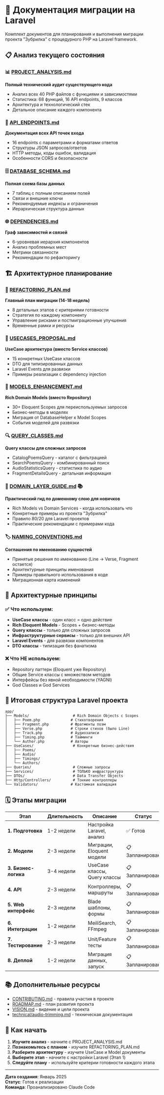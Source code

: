 # 🚀 Документация миграции на Laravel

Комплект документов для планирования и выполнения миграции проекта "Зубрилка" с процедурного PHP на Laravel framework.

## 📋 Анализ текущего состояния

### 📊 [PROJECT_ANALYSIS.md](./PROJECT_ANALYSIS.md)
**Полный технический аудит существующего кода**
- Анализ всех 40 PHP файлов с функциями и зависимостями
- Статистика: 68 функций, 16 API endpoints, 9 классов
- Архитектура и технологический стек
- Детальное описание каждого компонента

### 🔗 [API_ENDPOINTS.md](./API_ENDPOINTS.md)
**Документация всех API точек входа**
- 16 endpoints с параметрами и форматами ответов
- Структуры JSON запросов/ответов
- HTTP методы, коды ошибок, валидация
- Особенности CORS и безопасности

### 🗄️ [DATABASE_SCHEMA.md](./DATABASE_SCHEMA.md)
**Полная схема базы данных**
- 7 таблиц с полным описанием полей
- Связи и внешние ключи
- Рекомендуемые индексы и ограничения
- Иерархическая структура данных

### 🌐 [DEPENDENCIES.md](./DEPENDENCIES.md)
**Граф зависимостей и связей**
- 6-уровневая иерархия компонентов
- Анализ проблемных мест
- Метрики связанности
- Рекомендации по рефакторингу

## 🏗️ Архитектурное планирование

### 🎯 [REFACTORING_PLAN.md](./REFACTORING_PLAN.md)
**Главный план миграции (14-18 недель)**
- 8 детальных этапов с критериями готовности
- Стратегия по каждому компоненту
- Управление рисками и постмиграционные улучшения
- Временные рамки и ресурсы

### 💼 [USECASES_PROPOSAL.md](./USECASES_PROPOSAL.md)
**UseCase архитектура (вместо Service классов)**
- 15 конкретных UseCase классов
- DTO для типизированных данных
- Laravel Events для развязки
- Примеры реализации с dependency injection

### 🎯 [MODELS_ENHANCEMENT.md](./MODELS_ENHANCEMENT.md)
**Rich Domain Models (вместо Repository)**
- 30+ Eloquent Scopes для переиспользуемых запросов
- Бизнес-методы в моделях
- Миграция от DatabaseHelper к Model Scopes
- События моделей для развязки

### 🔍 [QUERY_CLASSES.md](./QUERY_CLASSES.md)
**Query классы для сложных запросов**
- CatalogPoemsQuery - каталог с фильтрацией
- SearchPoemsQuery - комбинированный поиск
- AudioStatisticsQuery - статистика по аудио
- FragmentDetailsQuery - детальная информация

### 🎯 [DOMAIN_LAYER_GUIDE.md](./DOMAIN_LAYER_GUIDE.md) 📚
**Практический гид по доменному слою для новичков**
- Rich Models vs Domain Services - когда использовать что
- Конкретные примеры из проекта "Зубрилка"
- Правило 80/20 для Laravel проектов
- Практические рекомендации с примерами кода

### 🏷️ [NAMING_CONVENTIONS.md](./NAMING_CONVENTIONS.md)
**Соглашения по именованию сущностей**
- Принятые решения по именованию (Line → Verse, Fragment остается)
- Архитектурные принципы именования
- Примеры правильного использования в коде
- Миграционная карта изменений

## 🎯 Архитектурные принципы

### ✅ Что используем:
- **UseCase классы** - один класс = одно действие
- **Rich Eloquent Models** - Scopes + бизнес-методы  
- **Query классы** - только для сложных запросов
- **Инфраструктурные сервисы** - только для внешних API
- **Laravel Events** - для развязки компонентов
- **DTO классы** - типизация без фанатизма

### ❌ Что НЕ используем:
- Repository паттерн (Eloquent уже Repository)
- Общие Service классы с множеством методов
- Интерфейсы без явной необходимости (YAGNI)
- God Classes и God Services

## 📁 Итоговая структура Laravel проекта

```
app/
├── Models/                    # Rich Domain Objects с Scopes
│   ├── Poem.php              # Стихотворения
│   ├── Fragment.php          # Фрагменты поэм
│   ├── Verse.php             # Строки стихов (было Line)
│   ├── Track.php             # Аудиозаписи
│   ├── Timing.php            # Тайминги
│   └── Author.php            # Авторы
├── UseCases/                  # Конкретные бизнес-действия
│   ├── Poems/
│   ├── Audio/
│   ├── Timings/
│   └── Authors/
├── Queries/                   # Сложные запросы
├── Services/                  # ТОЛЬКО инфраструктура
├── DTOs/                      # Data Transfer Objects
├── Http/Controllers/          # Тонкие контроллеры
└── Validators/               # Кастомная валидация
```

## 🗓️ Этапы миграции

| Этап | Длительность | Описание | Статус |
|------|-------------|----------|--------|
| **1. Подготовка** | 1-2 недели | Настройка Laravel, анализ | ✅ Готов |
| **2. Модели** | 2-3 недели | Миграции, Eloquent модели | 📋 Запланирован |
| **3. Бизнес-логика** | 3-4 недели | UseCase классы, Query классы | 📋 Запланирован |
| **4. API** | 2-3 недели | Контроллеры, маршруты | 📋 Запланирован |
| **5. Web интерфейс** | 2-3 недели | Blade шаблоны, формы | 📋 Запланирован |
| **6. Интеграции** | 1-2 недели | MeiliSearch, FFmpeg | 📋 Запланирован |
| **7. Тестирование** | 2-3 недели | Unit/Feature тесты | 📋 Запланирован |
| **8. Деплой** | 1-2 недели | Миграция данных, запуск | 📋 Запланирован |

## 📚 Дополнительные ресурсы

- [CONTRIBUTING.md](../CONTRIBUTING.md) - правила участия в проекте
- [ROADMAP.md](../ROADMAP.md) - план развития проекта  
- [VISION.md](../VISION.md) - видение и цели проекта
- [technical/audio-trimming.md](../technical/audio-trimming.md) - техническая документация

## 🚦 Как начать

1. **Изучите анализ** - начните с PROJECT_ANALYSIS.md
2. **Познакомьтесь с планом** - изучите REFACTORING_PLAN.md
3. **Разберите архитектуру** - изучите UseCase и Model документы
4. **Выберите этап** - начните с настройки Laravel (Этап 1)
5. **Следуйте плану** - используйте критерии готовности каждого этапа

---
**Дата создания**: Январь 2025  
**Статус**: Готов к реализации  
**Команда**: Проанализировано Claude Code
